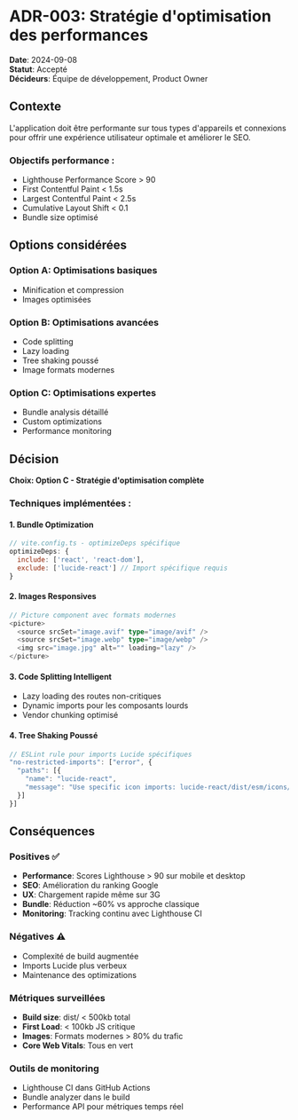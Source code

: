# ADR-003: Stratégie d'optimisation des performances

**Date**: 2024-09-08  
**Statut**: Accepté  
**Décideurs**: Équipe de développement, Product Owner

## Contexte

L'application doit être performante sur tous types d'appareils et connexions pour offrir une expérience utilisateur optimale et améliorer le SEO.

### Objectifs performance :
- Lighthouse Performance Score > 90
- First Contentful Paint < 1.5s
- Largest Contentful Paint < 2.5s
- Cumulative Layout Shift < 0.1
- Bundle size optimisé

## Options considérées

### Option A: Optimisations basiques
- Minification et compression
- Images optimisées

### Option B: Optimisations avancées
- Code splitting
- Lazy loading
- Tree shaking poussé
- Image formats modernes

### Option C: Optimisations expertes
- Bundle analysis détaillé
- Custom optimizations
- Performance monitoring

## Décision

**Choix: Option C - Stratégie d'optimisation complète**

### Techniques implémentées :

#### 1. **Bundle Optimization**
```javascript
// vite.config.ts - optimizeDeps spécifique
optimizeDeps: {
  include: ['react', 'react-dom'],
  exclude: ['lucide-react'] // Import spécifique requis
}
```

#### 2. **Images Responsives**
```typescript
// Picture component avec formats modernes
<picture>
  <source srcSet="image.avif" type="image/avif" />
  <source srcSet="image.webp" type="image/webp" />
  <img src="image.jpg" alt="" loading="lazy" />
</picture>
```

#### 3. **Code Splitting Intelligent**
- Lazy loading des routes non-critiques
- Dynamic imports pour les composants lourds
- Vendor chunking optimisé

#### 4. **Tree Shaking Poussé**
```javascript
// ESLint rule pour imports Lucide spécifiques
"no-restricted-imports": ["error", {
  "paths": [{
    "name": "lucide-react",
    "message": "Use specific icon imports: lucide-react/dist/esm/icons/[icon-name]"
  }]
}]
```

## Conséquences

### Positives ✅
- **Performance**: Scores Lighthouse > 90 sur mobile et desktop
- **SEO**: Amélioration du ranking Google
- **UX**: Chargement rapide même sur 3G
- **Bundle**: Réduction ~60% vs approche classique
- **Monitoring**: Tracking continu avec Lighthouse CI

### Négatives ⚠️
- Complexité de build augmentée
- Imports Lucide plus verbeux
- Maintenance des optimizations

### Métriques surveillées
- **Build size**: dist/ < 500kb total
- **First Load**: < 100kb JS critique
- **Images**: Formats modernes > 80% du trafic
- **Core Web Vitals**: Tous en vert

### Outils de monitoring
- Lighthouse CI dans GitHub Actions
- Bundle analyzer dans le build
- Performance API pour métriques temps réel